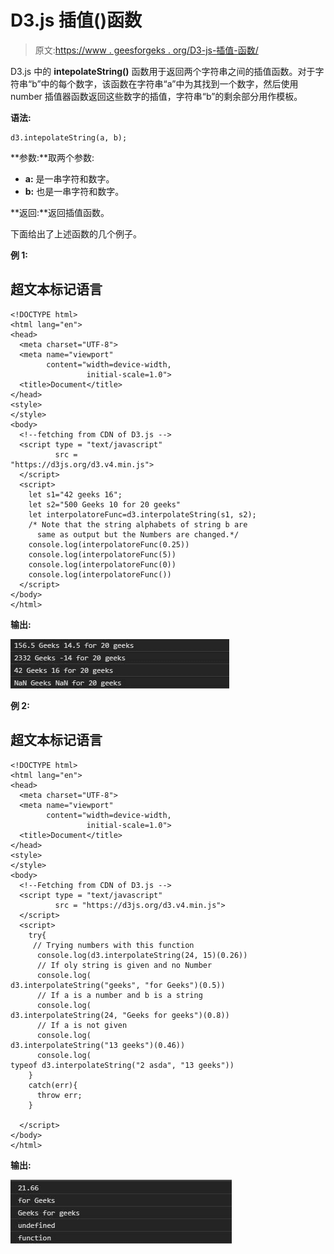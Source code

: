 # D3.js 插值()函数

> 原文:[https://www . geesforgeks . org/D3-js-插值-函数/](https://www.geeksforgeeks.org/d3-js-interpolatestring-function/)

D3.js 中的 **intepolateString()** 函数用于返回两个字符串之间的插值函数。对于字符串“b”中的每个数字，该函数在字符串“a”中为其找到一个数字，然后使用 number 插值器函数返回这些数字的插值，字符串“b”的剩余部分用作模板。

**语法:**

```
d3.intepolateString(a, b);
```

**参数:**取两个参数:

*   **a:** 是一串字符和数字。
*   **b:** 也是一串字符和数字。

**返回:**返回插值函数。

下面给出了上述函数的几个例子。

**例 1:**

## 超文本标记语言

```
<!DOCTYPE html>
<html lang="en">
<head>
  <meta charset="UTF-8">
  <meta name="viewport"
        content="width=device-width,
                 initial-scale=1.0">
  <title>Document</title>
</head>
<style>
</style>
<body>
  <!--fetching from CDN of D3.js -->
  <script type = "text/javascript"
          src =
"https://d3js.org/d3.v4.min.js">
  </script>
  <script>
    let s1="42 geeks 16";
    let s2="500 Geeks 10 for 20 geeks"
    let interpolatoreFunc=d3.interpolateString(s1, s2);
    /* Note that the string alphabets of string b are
      same as output but the Numbers are changed.*/
    console.log(interpolatoreFunc(0.25))
    console.log(interpolatoreFunc(5))
    console.log(interpolatoreFunc(0))
    console.log(interpolatoreFunc())
  </script>
</body>
</html>
```

**输出:**

![](img/888e71d45152db03f66d47636d944699.png)

**例 2:**

## 超文本标记语言

```
<!DOCTYPE html>
<html lang="en">
<head>
  <meta charset="UTF-8">
  <meta name="viewport"
        content="width=device-width,
                 initial-scale=1.0">
  <title>Document</title>
</head>
<style>
</style>
<body>
  <!--Fetching from CDN of D3.js -->
  <script type = "text/javascript"
          src = "https://d3js.org/d3.v4.min.js">
  </script>
  <script>
    try{
     // Trying numbers with this function
      console.log(d3.interpolateString(24, 15)(0.26))
      // If oly string is given and no Number
      console.log(
d3.interpolateString("geeks", "for Geeks")(0.5))
      // If a is a number and b is a string
      console.log(
d3.interpolateString(24, "Geeks for geeks")(0.8))
      // If a is not given
      console.log(
d3.interpolateString("13 geeks")(0.46))
      console.log(
typeof d3.interpolateString("2 asda", "13 geeks"))
    }
    catch(err){
      throw err;
    }

  </script>
</body>
</html>
```

**输出:**

![](img/16354d7881b6fbdc6a2485566fb64b7b.png)